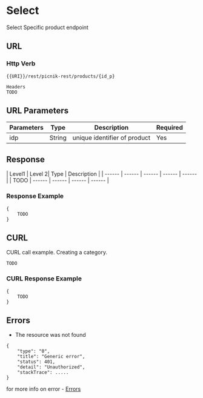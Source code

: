 # Select

Select Specific product endpoint

 ## URL
 ### Http Verb <Badge text="GET" vertical="middle"/>

```
{{URI}}/rest/picnik-rest/products/{id_p}
``` 

```
Headers
TODO
```


## URL Parameters
| Parameters | Type | Description | Required | 
| ------ | ------ | ------ | ------ | 
| idp | String | unique identifier of product | Yes | 

## Response
| Level1 | Level 2| Type | Description |
| ------ | ------ | ------ | ------ | ------ |
| TODO | ------ | ------ | ------ | ------ |

### Response Example
```
{
    TODO
}
```
## CURL
CURL call example. Creating a category.
```
TODO
```

### CURL Response Example
```
{
    TODO
}
```

## Errors
- The resource was not found

```
{
    "type": "0",
    "title": "Generic error",
    "status": 401,
    "detail": "Unauthorized",
    "stackTrace": .....
}
```

for more info on error - [Errors ](/1.0.0/errors.html) 